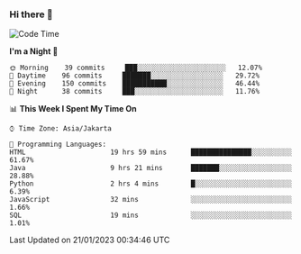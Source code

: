 ### Hi there 👋

<!--
**rmsubekti/rmsubekti** is a ✨ _special_ ✨ repository because its `README.md` (this file) appears on your GitHub profile.

Here are some ideas to get you started:

- 🔭 I’m currently working on ...
- 🌱 I’m currently learning ...
- 👯 I’m looking to collaborate on ...
- 🤔 I’m looking for help with ...
- 💬 Ask me about ...
- 📫 How to reach me: ...
- 😄 Pronouns: ...
- ⚡ Fun fact: ...
-->

<!--START_SECTION:waka-->
![Code Time](http://img.shields.io/badge/Code%20Time-1%2C008%20hrs%2027%20mins-blue)

**I'm a Night 🦉** 

```text
🌞 Morning    39 commits     ███░░░░░░░░░░░░░░░░░░░░░░   12.07% 
🌆 Daytime    96 commits     ███████░░░░░░░░░░░░░░░░░░   29.72% 
🌃 Evening    150 commits    ███████████░░░░░░░░░░░░░░   46.44% 
🌙 Night      38 commits     ███░░░░░░░░░░░░░░░░░░░░░░   11.76%

```


📊 **This Week I Spent My Time On** 

```text
⌚︎ Time Zone: Asia/Jakarta

💬 Programming Languages: 
HTML                     19 hrs 59 mins      ███████████████░░░░░░░░░░   61.67% 
Java                     9 hrs 21 mins       ███████░░░░░░░░░░░░░░░░░░   28.88% 
Python                   2 hrs 4 mins        █░░░░░░░░░░░░░░░░░░░░░░░░   6.39% 
JavaScript               32 mins             ░░░░░░░░░░░░░░░░░░░░░░░░░   1.66% 
SQL                      19 mins             ░░░░░░░░░░░░░░░░░░░░░░░░░   1.01%

```


 Last Updated on 21/01/2023 00:34:46 UTC
<!--END_SECTION:waka-->
